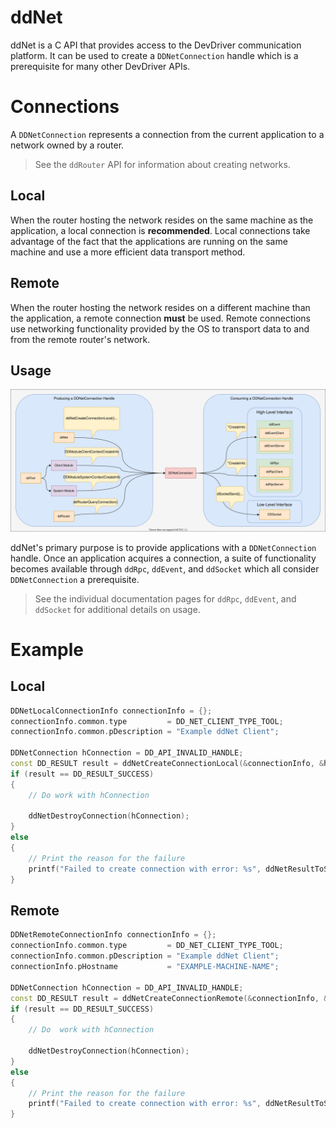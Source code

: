 # ddNet

ddNet is a C API that provides access to the DevDriver communication platform. It can be used to create a `DDNetConnection` handle which is a prerequisite for many other DevDriver APIs.

# Connections
A `DDNetConnection` represents a connection from the current application to a network owned by a router.

> See the `ddRouter` API for information about creating networks.

## Local

When the router hosting the network resides on the same machine as the application, a local connection is **recommended**. Local connections take advantage of the fact that the applications are running on the same machine and use a more efficient data transport method.

## Remote

When the router hosting the network resides on a different machine than the application, a remote connection **must** be used. Remote connections use networking functionality provided by the OS to transport data to and from the remote router's network.

## Usage

![DDNetConnection](doc/ddNetConnections.svg)

ddNet's primary purpose is to provide applications with a `DDNetConnection` handle. Once an application acquires a connection, a suite of functionality becomes available through `ddRpc`, `ddEvent`, and `ddSocket` which all consider `DDNetConnection` a prerequisite.

> See the individual documentation pages for `ddRpc`, `ddEvent`, and `ddSocket` for additional details on usage.

# Example

## Local

```cpp
DDNetLocalConnectionInfo connectionInfo = {};
connectionInfo.common.type         = DD_NET_CLIENT_TYPE_TOOL;
connectionInfo.common.pDescription = "Example ddNet Client";

DDNetConnection hConnection = DD_API_INVALID_HANDLE;
const DD_RESULT result = ddNetCreateConnectionLocal(&connectionInfo, &hConnection);
if (result == DD_RESULT_SUCCESS)
{
    // Do work with hConnection

    ddNetDestroyConnection(hConnection);
}
else
{
    // Print the reason for the failure
    printf("Failed to create connection with error: %s", ddNetResultToString(result));
}
```

## Remote

```cpp
DDNetRemoteConnectionInfo connectionInfo = {};
connectionInfo.common.type         = DD_NET_CLIENT_TYPE_TOOL;
connectionInfo.common.pDescription = "Example ddNet Client";
connectionInfo.pHostname           = "EXAMPLE-MACHINE-NAME";

DDNetConnection hConnection = DD_API_INVALID_HANDLE;
const DD_RESULT result = ddNetCreateConnectionRemote(&connectionInfo, &hConnection);
if (result == DD_RESULT_SUCCESS)
{
    // Do  work with hConnection

    ddNetDestroyConnection(hConnection);
}
else
{
    // Print the reason for the failure
    printf("Failed to create connection with error: %s", ddNetResultToString(result));
}
```
